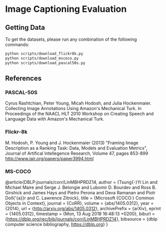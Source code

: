 # Image Captioning Evaluation

## Getting Data

To get the datasets, please run any combination of the following commands:

```bash
python scripts/download_flickr8k.py
python scripts/download_mscoco.py
python scripts/download_pascal50s.py
```

## References

### PASCAL-50S

Cyrus Rashtchian, Peter Young, Micah Hodosh, and Julia Hockenmaier. Collecting Image Annotations Using Amazon's Mechanical Turk. In Proceedings of the NAACL HLT 2010 Workshop on Creating Speech and Language Data with Amazon's Mechanical Turk.

### Flickr-8k

M. Hodosh, P. Young and J. Hockenmaier (2013) "Framing Image Description as a Ranking Task: Data, Models and Evaluation Metrics", Journal of Artifical Intellegence Research, Volume 47, pages 853-899
<http://www.jair.org/papers/paper3994.html>

### MS-COCO

@article{DBLP:journals/corr/LinMBHPRDZ14,
author    = {Tsung{-}Yi Lin and Michael Maire and Serge J. Belongie and Lubomir D. Bourdev and Ross B. Girshick and James Hays and Pietro Perona and Deva Ramanan and Piotr Doll{'{a}}r and C. Lawrence Zitnick},
title     = {Microsoft {COCO:} Common Objects in Context},
journal   = {CoRR},
volume    = {abs/1405.0312},
year      = {2014},
url       = {<http://arxiv.org/abs/1405.0312>},
archivePrefix = {arXiv},
eprint    = {1405.0312},
timestamp = {Mon, 13 Aug 2018 16:48:13 +0200},
biburl    = {<https://dblp.org/rec/bib/journals/corr/LinMBHPRDZ14>},
bibsource = {dblp computer science bibliography, <https://dblp.org>}
}
